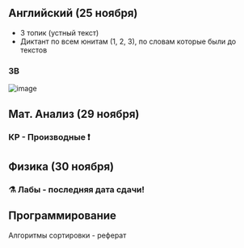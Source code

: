 ## Английский (25 ноября)
- 3 топик (устный текст)
- Диктант по всем юнитам (1, 2, 3), по словам которые были до текстов 

### 3B
![image](https://user-images.githubusercontent.com/70198995/202683360-885e2f89-3c78-42ec-97eb-1493abb8d0c7.png)

## Мат. Анализ (29 ноября)
### КР - Производные ❗

## Физика (30 ноября)
### ⚗️ Лабы - последняя дата сдачи!

## Программирование
Алгоритмы сортировки - реферат
